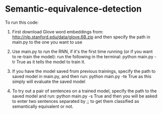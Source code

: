 # Semantic-equivalence-detection

To run this code:

1. First download Glove word embeddings from: http://nlp.stanford.edu/data/glove.6B.zip and then specify the path in main.py to the one you want to use


2. Use main.py to run the RNN, if it's the first time running (or if you want to re-train the model):
run the following in the terminal: python main.py -tr True as it tells the model to train it.

3. If you have the model saved from previous trainings, specify the path to saved model in main.py, and then run: python main.py -te True as this simply will evaluate the saved model

4. To try out a pair of sentences on a trained model, specify the path to the saved model and run: python main.py -s True and then you will be asked to enter two sentences separated by ;; to get them classified as semantically equivalent or not.
